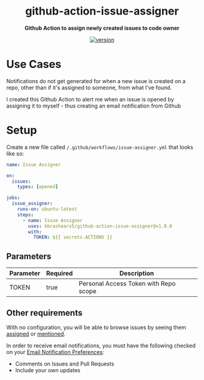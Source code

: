 <h1 align="center">github-action-issue-assigner</h1>


<div align="center">

<b>Github Action to assign newly created issues to code owner</b>

[![version](https://img.shields.io/github/v/release/kbrashears5/github-action-issue-assigner)](https://img.shields.io/github/v/release/kbrashears5/github-action-issue-assigner)

</div>


# Use Cases
Notifications do not get generated for when a new issue is created on a repo, other than if it's assigned to someone, from what I've found.

I created this Github Action to alert me when an issue is opened by assigning it to myself - thus creating an email notification from Github

# Setup
Create a new file called `/.github/workflows/issue-assigner.yml` that looks like so:
```yaml
name: Issue Assigner

on:
  issues:
    types: [opened]

jobs:
  issue_assigner:
    runs-on: ubuntu-latest
    steps:
      - name: Issue Assigner
        uses: kbrashears5/github-action-issue-assigner@v1.0.0
        with:
          TOKEN: ${{ secrets.ACTIONS }}
```
## Parameters
| Parameter | Required | Description |
| --- | --- | --- |
| TOKEN | true | Personal Access Token with Repo scope |

## Other requirements
With no configuration, you will be able to browse issues by seeing them [assigned](https://github.com/issues/assigned) or [mentioned](https://github.com/.issues/mentioned).

In order to receive email notifications, you must have the following checked on your [Email Notification Preferences](https://github.com/settings/notifications):
- Comments on Issues and Pull Requests
- Include your own updates